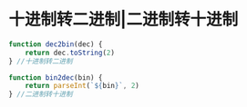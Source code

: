 # 十进制转二进制|二进制转十进制

```js
function dec2bin(dec) {
    return dec.toString(2)
} //十进制转二进制

function bin2dec(bin) {
    return parseInt(`${bin}`, 2)
} //二进制转十进制
```
